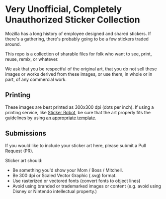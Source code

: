 # Very Unofficial, Completely Unauthorized Sticker Collection

Mozilla has a long history of employee designed and shared stickers. If there's a gathering, there's probably going to be a few stickers traded around.

This repo is a collection of sharable files for folk who want to see, print, reuse, remix, or whatever.

We ask that you be respectful of the original art, that you do not sell these images or works derived from these images, or use them, in whole or in part, of any commercial work.

## Printing

These images are best printed as 300x300 dpi (dots per inch). If using a printing service, like [Sticker Robot](https://stickerobot.com/), be sure that the art properly fits the guidelines by using [an appropriate template](https://stickerobot.com/help/sticker-templates/).

## Submissions

If you would like to include your sticker art here, please submit a Pull Request (PR).

Sticker art should:

* Be something you'd show your Mom / Boss / Mitchell.
* Be 300 dpi or Scaled Vector Graphic (.svg) format.
* Use rasterized or vectored fonts (convert fonts to object lines)
* Avoid using branded or trademarked images or content (e.g. avoid using Disney or Nintendo intellectual property.)

